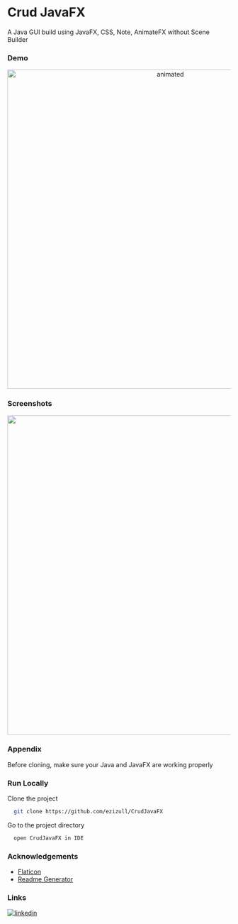 
# Crud JavaFX 

A Java GUI build using JavaFX, CSS, Note, AnimateFX without Scene Builder 


### Demo

<p align="center">
<img src="https://user-images.githubusercontent.com/71552760/178137421-b6905200-2fa1-4c19-ae0d-9c32dd6c3062.gif" alt="animated" width="720"/>
</p>


### Screenshots
<p align="center">
<img src="https://user-images.githubusercontent.com/71552760/178135551-64e6507f-b3e6-40f9-a928-1b2895589980.png" width="720" >
</p>



### Appendix

Before cloning, make sure your Java and JavaFX are working properly


### Run Locally

Clone the project

```bash
  git clone https://github.com/ezizull/CrudJavaFX
```

Go to the project directory
```bash
  open CrudJavaFX in IDE
```

### Acknowledgements

 - [Flaticon](https://www.flaticon.com/)
 - [Readme Generator](https://readme.so/id)



### Links
[![linkedin](https://img.shields.io/badge/linkedin-0A66C2?style=for-the-badge&logo=linkedin&logoColor=white)](https://www.linkedin.com/in/ezizul/)

